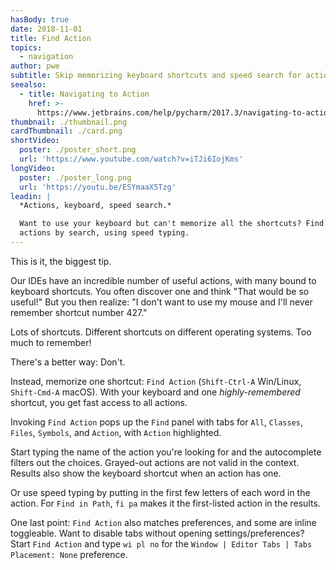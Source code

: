 ```yaml
---
hasBody: true
date: 2018-11-01
title: Find Action
topics:
  - navigation
author: pwe
subtitle: Skip memorizing keyboard shortcuts and speed search for actions instead.
seealso:
  - title: Navigating to Action
    href: >-
      https://www.jetbrains.com/help/pycharm/2017.3/navigating-to-action.html#Navigate_to_Action.xml
thumbnail: ./thumbnail.png
cardThumbnail: ./card.png
shortVideo:
  poster: ./poster_short.png
  url: 'https://www.youtube.com/watch?v=iTJi6IojKms'
longVideo:
  poster: ./poster_long.png
  url: 'https://youtu.be/ESYmaaX5Tzg'
leadin: |
  *Actions, keyboard, speed search.*

  Want to use your keyboard but can't memorize all the shortcuts? Find 
  actions by search, using speed typing.
---
```


This is it, the biggest tip.

Our IDEs have an incredible number of useful actions, with many bound to 
keyboard shortcuts. You often discover one and think "That would be so 
useful!" But you then realize: "I don't want to use my mouse and I'll 
never remember shortcut number 427."

Lots of shortcuts. Different shortcuts on different operating systems. 
Too much to remember!

There's a better way: Don't. 

Instead, memorize one shortcut: `Find Action` (`Shift-Ctrl-A` Win/Linux, 
`Shift-Cmd-A` macOS). With your keyboard and one *highly-remembered* 
shortcut, you get fast access to all actions.

Invoking `Find Action` pops up the `Find` panel with tabs for `All`, 
`Classes`, `Files`, `Symbols`, and `Action`, with `Action` highlighted.

Start typing the name of the action you're looking for and the 
autocomplete filters out the choices. Grayed-out actions are not 
valid in the context. Results also show the keyboard shortcut when an 
action has one.

Or use speed typing by putting in the first few letters of each 
word in the action. For `Find in Path`, `fi pa` makes it the first-listed 
action in the results. 

One last point: `Find Action` also matches preferences, and some are 
inline toggleable. Want to disable tabs without opening 
settings/preferences? Start `Find Action` and type `wi pl no` for 
the `Window | Editor Tabs | Tabs Placement: None` preference.

